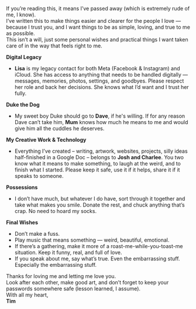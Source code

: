If you’re reading this, it means I’ve passed away (which is extremely rude of me, I know).  
I’ve written this to make things easier and clearer for the people I love — because I trust you, and I want things to be as simple, loving, and true to me as possible.  
This isn’t a will, just some personal wishes and practical things I want taken care of in the way that feels right to me.


**Digital Legacy**
- **Lisa** is my legacy contact for both Meta (Facebook & Instagram) and iCloud. She has access to anything that needs to be handled digitally — messages, memories, photos, settings, and goodbyes. Please respect her role and back her decisions. She knows what I’d want and I trust her fully.


**Duke the Dog**
- My sweet boy Duke should go to **Dave**, if he's willing. If for any reason Dave can’t take him, **Mum** knows how much he means to me and would give him all the cuddles he deserves.

**My Creative Work & Technology**
- Everything I’ve created – writing, artwork, websites, projects, silly ideas half-finished in a Google Doc – belongs to **Josh and Charlee**. You two know what it means to make something, to laugh at the weird, and to finish what I started. Please keep it safe, use it if it helps, share it if it speaks to someone.

**Possessions**
- I don’t have much, but whatever I do have, sort through it together and take what makes you smile. Donate the rest, and chuck anything that’s crap. No need to hoard my socks.


**Final Wishes**
- Don’t make a fuss.  
- Play music that means something — weird, beautiful, emotional.  
- If there’s a gathering, make it more of a roast-me-while-you-toast-me situation. Keep it funny, real, and full of love.  
- If you speak about me, say what’s true. Even the embarrassing stuff. Especially the embarrassing stuff.


Thanks for loving me and letting me love you.  
Look after each other, make good art, and don’t forget to keep your passwords somewhere safe (lesson learned, I assume).  
With all my heart,  
**Tim**  
